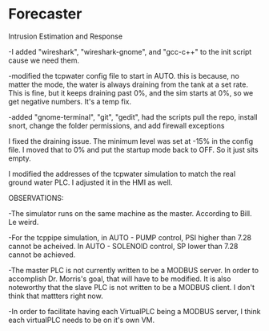 Forecaster
==========

Intrusion Estimation and Response 

-I added "wireshark", "wireshark-gnome", and "gcc-c++" to the init script cause we need them.

-modified the tcpwater config file to start in AUTO. this is because, no matter the mode, the water is always draining from the tank at a set rate. This is fine, but it keeps draining past 0%, and the sim starts at 0%, so we get negative numbers. It's a temp fix.

-added "gnome-terminal", "git", "gedit", had the scripts pull the repo, install snort, change the folder permissions, and add firewall exceptions

I fixed the draining issue. The minimum level was set at -15% in the config file. I moved that to 0% and put the startup mode back to OFF. So it just sits empty.

I modified the addresses of the tcpwater simulation to match the real ground water PLC. I adjusted it in the HMI as well.

OBSERVATIONS:

-The simulator runs on the same machine as the master. According to Bill. Le weird.

-For the tcppipe simulation, in AUTO - PUMP control, PSI higher than 7.28 cannot be acheived. In AUTO - SOLENOID control, SP lower than 7.28 cannot be achieved.

-The master PLC is not currently written to be a MODBUS server. In order to accomplish Dr. Morris's goal, that will have to be modified. It is also noteworthy that the slave PLC is not written to be a MODBUS client. I don't think that mattters right now.

-In order to facilitate having each VirtualPLC being a MODBUS server, I think each virtualPLC needs to be on it's own VM.
